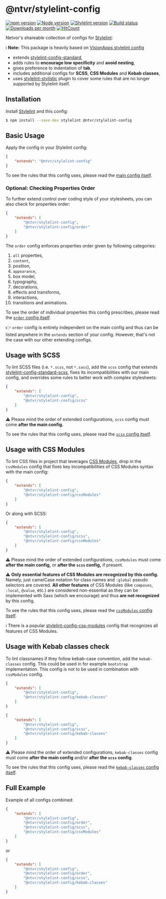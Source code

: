 # @ntvr/stylelint-config

[![npm version](https://img.shields.io/npm/v/@ntvr/stylelint-config?label=npm%20package&logo=npm)](https://www.npmjs.org/package/@ntvr/stylelint-config)
[![Node version](https://img.shields.io/node/v/@ntvr/stylelint-config.svg?style=flat&logo=nodedotjs)](http://nodejs.org/download/)
[![Stylelint version](https://img.shields.io/npm/dependency-version/@ntvr/stylelint-config/peer/stylelint?logo=stylelint)][Stylelint]
[![Build status](https://github.com/ntvr/stylelint-config/workflows/Build%20and%20test/badge.svg)](https://github.com/ntvr/stylelint-config/actions)
[![Downloads per month](https://img.shields.io/npm/dm/@ntvr/stylelint-config.svg?style=flat)](https://npmcharts.com/compare/@ntvr/stylelint-config)
[![HitCount](http://hits.dwyl.com/@ntvr/stylelint-config.svg?style=flat)](http://hits.dwyl.com/@ntvr/stylelint-config)

Netvor's shareable collection of configs for [Stylelint]:

ℹ️ **Note:** This package is heavily based on [VisionApps stylelint config]

- extends [stylelint-config-standard],
- adds rules to **encourage low specificity** and **avoid nesting**,
- gives preference to indentation of **tab**,
- includes additional configs for **SCSS**, **CSS Modules** and **Kebab classes**,
- uses [stylelint-stylistic] plugin to cover some rules that are no longer
		supported by Stylelint itself.

## Installation

Install [Stylelint] and this config:

```bash
$ npm install --save-dev stylelint @ntvr/stylelint-config
```

## Basic Usage

Apply the config in your Stylelint config:

```json
{
	"extends": "@ntvr/stylelint-config"
}
```

To see the rules that this config uses, please read the
[main config itself](./index.js).

### Optional: Checking Properties Order

To further extend control over coding style of your stylesheets, you can also
check for properties order:

```json
{
	"extends": [
		"@ntvr/stylelint-config",
		"@ntvr/stylelint-config/order"
	]
}
```

The `order` config enforces properties order given by following categories:

1. `all` properties,
2. `content`,
3. position,
4. `appearance`,
5. box model,
6. typography,
7. decorations,
8. effects and transforms,
9. interactions,
10. transitions and animations.

To see the order of individual properties this config prescribes, please read
the [`order` config itself](./order.js).

👉 `order` config is entirely independent on the main config and thus can be
listed anywhere in the `extends` section of your config. However, that's not the
case with our other extending configs.

## Usage with SCSS

To lint SCSS files (i.e. `*.scss`, not `*.sass`), add the `scss` config that
extends [stylelint-config-standard-scss], fixes its incompatibilities with our
main config, and overrides some rules to better work with complex stylesheets:

```json
{
	"extends": [
		"@ntvr/stylelint-config",
		"@ntvr/stylelint-config/scss"
	]
}
```

⚠️ Please mind the order of extended configurations, `scss` config must come
**after the main config.**

To see the rules that this config uses, please read the
[`scss` config itself](./scss.js).

## Usage with CSS Modules

To lint CSS files in project that leverages [CSS Modules], drop in the
`cssModules` config that fixes key incompatibilities of CSS Modules syntax with
the main config:

```json
{
	"extends": [
		"@ntvr/stylelint-config",
		"@ntvr/stylelint-config/cssModules"
	]
}
```

Or along with SCSS:

```json
{
	"extends": [
		"@ntvr/stylelint-config",
		"@ntvr/stylelint-config/scss",
		"@ntvr/stylelint-config/cssModules"
	]
}
```

⚠️ Please mind the order of extended configurations, `cssModules` must come
**after the main config,** or **after the `scss` config,** if present.

⚠️ **Only essential features of CSS Modules are recognized by this config.**
Namely, just camelCase notation for class names and `:global` pseudo selectors
are covered. **All other features** of CSS Modules (like `composes`, `:local`,
`@value`, etc.) are considered non-essential as they can be implemented with
Sass (which we encourage) and thus **are not recognized** by this config.

To see the rules that this config uses, please read the
[`cssModules` config itself](./cssModules.js).

ℹ️ There is a popular [stylelint-config-css-modules] config that recognizes all
features of CSS Modules.

## Usage with Kebab classes check

To lint classnames if they follow kebab-case convention, add the `kebab-classes`
config. This could be used in for example `bootstrap` implementation. This config
is not to be used in combination with `cssModules` config.

```json
{
	"extends": [
		"@ntvr/stylelint-config",
		"@ntvr/stylelint-config/kebab-classes"
	]
}
```

```json
{
	"extends": [
		"@ntvr/stylelint-config",
		"@ntvr/stylelint-config/scss",
		"@ntvr/stylelint-config/kebab-classes"
	]
}
```

⚠️ Please mind the order of extended configurations, `kebab-classes` config 
must come **after the main config** and/or **after the `scss` config**.

To see the rules that this config uses, please read the
[`kebab-classes` config itself](./kebab-classes.js).

## Full Example

Example of all configs combined:

```json
{
	"extends": [
		"@ntvr/stylelint-config",
		"@ntvr/stylelint-config/order",
		"@ntvr/stylelint-config/scss",
		"@ntvr/stylelint-config/cssModules"
	]
}
```

or

```json
{
	"extends": [
		"@ntvr/stylelint-config",
		"@ntvr/stylelint-config/order",
		"@ntvr/stylelint-config/scss",
		"@ntvr/stylelint-config/kebab-classes"
	]
}
```

[Stylelint]: https://github.com/stylelint/stylelint
[stylelint-config-standard]: https://github.com/stylelint/stylelint-config-standard
[stylelint-config-standard-scss]: https://github.com/stylelint-scss/stylelint-config-standard-scss
[CSS Modules]: https://github.com/css-modules/css-modules
[stylelint-config-css-modules]: https://github.com/pascalduez/stylelint-config-css-modules
[VisionApps stylelint config]: https://github.com/visionappscz/stylelint-config
[stylelint-stylistic]: https://github.com/elirasza/stylelint-stylistic
